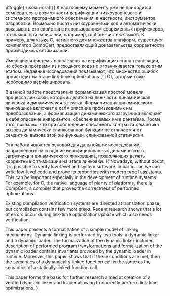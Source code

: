 \iftoggle{russian-draft}{
К настоящему моменту уже не приходится сомневаться в возможности
верификации низкоуровневого и системного программного обеспечения, в
частности, инструментов разработки. Возможно писать низкоуровневый код и
автоматически доказывать его свойства с использованием современных
пруфчекеров, что важно при написании, например, runtime-систем языков.
К примеру, для языка C, нативного для множества платформ, существует
компилятор CompCert, предоставляющий доказательства корректности
производимых оптимизаций.

Имеющиеся системы направлены на верификацию этапа трансляции, но сборка
программ из исходного кода не ограничивается только этим этапом. Недавние
исследования показывают, что множество ошибок происходит на этапе link-time
optimizations (LTO), который тоже необходимо верифицировать.

В данной работе представлена формализация простой модели процесса
линковки, который делится на две части: динамическая линковка и
динамическая загрузка. Формализация динамического линковщика включает в
себя описание производимых им преобразований, а формализация динамического
загрузчика включает в себя описание инвариантов, обеспечиваемых им в
рантайме. Кроме того, показано, что при соблюдении описанного контракта
семантика вызова динамически слинкованной функции не отличается от
семантики вызова этой же функции, слинкованной статически.

Эта работа является основой для дальнейших исследований, направленных на
создание верифицированных динамического загрузчика и динамического
линковщика, позволяющих делать корректные оптимизации на этапе линковки.
}{
Nowadays, without doubt, it is possible to verify low-level and system
software. In particular, we can write low-level code and prove its
properties with modern proof assistants. This can be important especially
in the development of runtime systems. For example, for C, the native
language of plenty of platforms, there is CompCert, a compiler that proves
the correctness of performed optimizations.

Existing compilation verification systems are directed at translation
phase, but compilation contains few more steps. Recent research shows that
a lot of errors occur during link-time optimizations phase which also
needs verification.

This paper presents a formalization of a simple model of linking mechanisms.
Dynamic linking is performed by two tools: a dynamic linker and a dynamic
loader. The formalization of the dynamic linker includes description of
performed program transformations and formalization of the dynamic loader
contains invariants provided by the dynamic loader in runtime. Moreover,
this paper shows that if these conditions are met, then the semantics of a
dynamically-linked function call is the same as the semantics of a
statically-linked function call.

This paper forms the basis for further research aimed at creation of a
verified dynamic linker and loader allowing to correctly perform
link-time optimizations.
}
